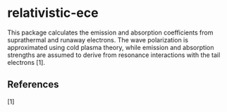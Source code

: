 # relativistic-ece
This package calculates the emission and absorption coefficients from suprathermal and runaway electrons. The wave polarization is approximated using cold plasma theory, while emission and absorption strengths are assumed to derive from resonance interactions with the tail electrons [1].

## References
[1] 
